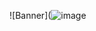 ![Banner](![image](https://github.com/user-attachments/assets/0f059d37-408c-4fdd-890c-ecc081af24ce)
